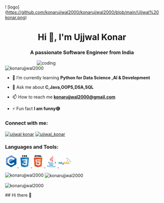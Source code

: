 ! [logo] (https://github.com/konarujjwal2000/konarujjwal2000/blob/main/Ujjwal%20konar.png)
<h1 align="center">Hi 👋, I'm Ujjwal Konar</h1>
<h3 align="center">A passionate Software Engineer from India</h3>
<img align="right" alt="coding"width="400"src="https://user-images.githubusercontent.com/55389276/140866485-8fb1c876-9a8f-4d6a-98dc-08c4981eaf70.gif">

<p align="left"> <img src="https://komarev.com/ghpvc/?username=konarujjwal2000&label=Profile%20views&color=0e75b6&style=flat" alt="konarujjwal2000" /> </p>

- 🌱 I’m currently learning **Python for Data Science ,AI & Development**

- 💬 Ask me about **C,Java,OOPS,DSA,SQL**

- 📫 How to reach me **konarujjwal2000@gmail.com**

- ⚡ Fun fact **I am funny😅**

<h3 align="left">Connect with me:</h3>
<p align="left">
<a href="https://linkedin.com/in/ujjwal konar" target="blank"><img align="center" src="https://raw.githubusercontent.com/rahuldkjain/github-profile-readme-generator/master/src/images/icons/Social/linked-in-alt.svg" alt="ujjwal konar" height="30" width="40" /></a>
<a href="https://instagram.com/ujjwal_konar" target="blank"><img align="center" src="https://raw.githubusercontent.com/rahuldkjain/github-profile-readme-generator/master/src/images/icons/Social/instagram.svg" alt="ujjwal_konar" height="30" width="40" /></a>
</p>

<h3 align="left">Languages and Tools:</h3>
<p align="left"> <a href="https://www.cprogramming.com/" target="_blank" rel="noreferrer"> <img src="https://raw.githubusercontent.com/devicons/devicon/master/icons/c/c-original.svg" alt="c" width="40" height="40"/> </a> <a href="https://www.w3schools.com/css/" target="_blank" rel="noreferrer"> <img src="https://raw.githubusercontent.com/devicons/devicon/master/icons/css3/css3-original-wordmark.svg" alt="css3" width="40" height="40"/> </a> <a href="https://www.w3.org/html/" target="_blank" rel="noreferrer"> <img src="https://raw.githubusercontent.com/devicons/devicon/master/icons/html5/html5-original-wordmark.svg" alt="html5" width="40" height="40"/> </a> <a href="https://www.java.com" target="_blank" rel="noreferrer"> <img src="https://raw.githubusercontent.com/devicons/devicon/master/icons/java/java-original.svg" alt="java" width="40" height="40"/> </a> <a href="https://www.mysql.com/" target="_blank" rel="noreferrer"> <img src="https://raw.githubusercontent.com/devicons/devicon/master/icons/mysql/mysql-original-wordmark.svg" alt="mysql" width="40" height="40"/> </a> </p>

<p><img align="left" src="https://github-readme-stats.vercel.app/api/top-langs?username=konarujjwal2000&show_icons=true&locale=en&layout=compact" alt="konarujjwal2000" /></p>

<p>&nbsp;<img align="center" src="https://github-readme-stats.vercel.app/api?username=konarujjwal2000&show_icons=true&locale=en" alt="konarujjwal2000" /></p>

<p><img align="center" src="https://github-readme-streak-stats.herokuapp.com/?user=konarujjwal2000&" alt="konarujjwal2000" /></p>
## Hi there 👋

<!--
**konarujjwal2000/konarujjwal2000** is a ✨ _special_ ✨ repository because its `README.md` (this file) appears on your GitHub profile.

Here are some ideas to get you started:

- 🔭 I’m currently working on ...
- 🌱 I’m currently learning ...
- 👯 I’m looking to collaborate on ...
- 🤔 I’m looking for help with ...
- 💬 Ask me about ...
- 📫 How to reach me: ...
- 😄 Pronouns: ...
- ⚡ Fun fact: ...
-->
